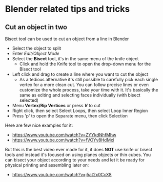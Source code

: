 # Blender related tips and tricks

## Cut an object in two
Bisect tool can be used to cut an object from a line in Blender
- Select the object to split
- Enter _Edit/Object Mode_
- Select the **Bisect** tool, it's in the same menu of the knife object
    - Click and hold the Knife tool to open the drop-down menu for the Bisect tool
- Left click and drag to create a line where you want to cut the object
    - As a tedious alternative it's still possible to carefully pick each single vertex for a more clean cut.
        You can follow precise lines or even customize the whole process, take your time with it.
        It's basically the same as editing and selecting faces individually (with bisect selected)
- Menu **Vertex/Rip Vertices** or press **_V_** to cut
- Right click, then select Select Loops, then select Loop Inner Region
- Press 'p' to open the Separate menu, then click Selection 

Here are few nice examples for it:
- https://www.youtube.com/watch?v=ZYYkdNhfMhw
- https://www.youtube.com/watch?v=fVOYv8HdMxI

But this is the best video ever made for it, it does **NOT** use knife or bisect tools and instead it's focused
on using planes objects or thin cubes. You can bisect your object according to your needs and let it be ready
for physical printing and assembling later on:
- https://www.youtube.com/watch?v=j5at2x0CcX8
